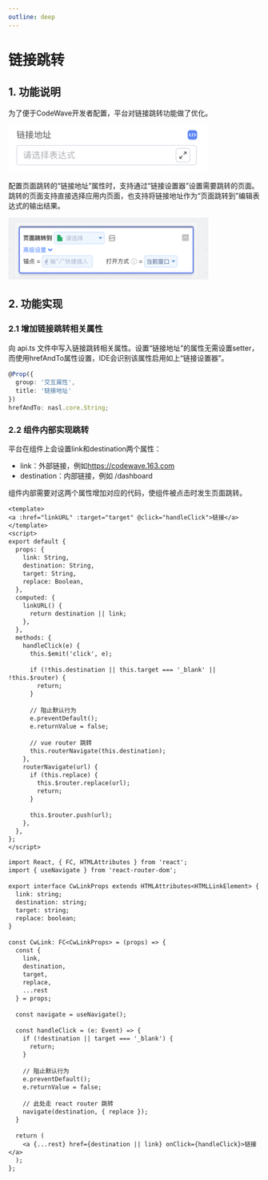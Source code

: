 ```yaml
---
outline: deep
---
```


<script setup>
import { VTCodeGroup, VTCodeGroupTab } from '../../../.vitepress/components'
</script>

# 链接跳转

## 1. 功能说明

为了便于CodeWave开发者配置，平台对链接跳转功能做了优化。

<img src="../../../images/lianjietiaozhuan_202411211051_1.png" class="imgStyle" style="width:400px" />

配置页面跳转的“链接地址”属性时，支持通过“链接设置器”设置需要跳转的页面。跳转的页面支持直接选择应用内页面，也支持将链接地址作为“页面跳转到”编辑表达式的输出结果。

<img src="../../../images/lianjietiaozhuan_202411211051_2.jpg" class="imgStyle" style="width:400px" />

## 2. 功能实现

### 2.1 增加链接跳转相关属性

向 api.ts 文件中写入链接跳转相关属性。设置“链接地址”的属性无需设置setter，而使用hrefAndTo属性设置，IDE会识别该属性启用如上“链接设置器”。

```typescript
@Prop({
  group: '交互属性',
  title: '链接地址'
})
hrefAndTo: nasl.core.String;
```

### 2.2 组件内部实现跳转

平台在组件上会设置link和destination两个属性：

- link：外部链接，例如<https://codewave.163.com>
- destination：内部链接，例如 /dashboard

组件内部需要对这两个属性增加对应的代码，使组件被点击时发生页面跳转。

<VTCodeGroup>
  <VTCodeGroupTab label="Vue2">

  ```vue
  <template>
  <a :href="linkURL" :target="target" @click="handleClick">链接</a>
  </template>
  <script>
  export default {
    props: {
      link: String,
      destination: String,
      target: String,
      replace: Boolean,
    },
    computed: {
      linkURL() {
        return destination || link;
      },
    },
    methods: {
      handleClick(e) {
        this.$emit('click', e);
        
        if (!this.destination || this.target === '_blank' || !this.$router) {
          return;
        }

        // 阻止默认行为
        e.preventDefault();
        e.returnValue = false;

        // vue router 跳转
        this.routerNavigate(this.destination);
      },
      routerNavigate(url) {
        if (this.replace) {
          this.$router.replace(url);
          return;
        }
        
        this.$router.push(url);
      },
    },
  };
  </script>
  ```

  </VTCodeGroupTab>
  <VTCodeGroupTab label="React">

  ```tsx
  import React, { FC, HTMLAttributes } from 'react';
  import { useNavigate } from 'react-router-dom';

  export interface CwLinkProps extends HTMLAttributes<HTMLLinkElement> {
    link: string;
    destination: string;
    target: string;
    replace: boolean;
  }

  const CwLink: FC<CwLinkProps> = (props) => {
    const {
      link,
      destination,
      target,
      replace,
      ...rest
    } = props;

    const navigate = useNavigate();

    const handleClick = (e: Event) => {
      if (!destination || target === '_blank') {
        return;
      }

      // 阻止默认行为
      e.preventDefault();
      e.returnValue = false;

      // 此处走 react router 跳转
      navigate(destination, { replace });
    }

    return (
      <a {...rest} href={destination || link} onClick={handleClick}>链接</a>
    );
  };
  ```

  </VTCodeGroupTab>
</VTCodeGroup>